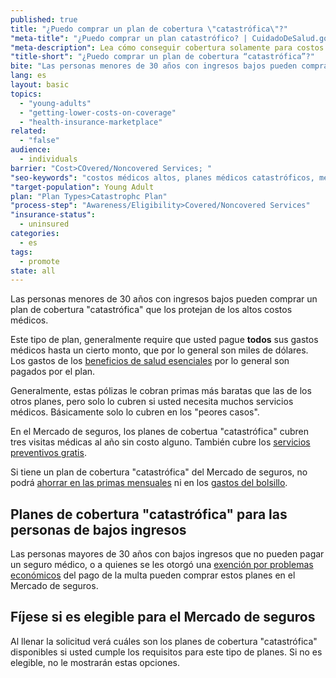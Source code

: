 ```yaml
---
published: true
title: "¿Puedo comprar un plan de cobertura \"catastrófica\"?"
"meta-title": "¿Puedo comprar un plan catastrófico? | CuidadoDeSalud.gov"
"meta-description": Lea cómo conseguir cobertura solamente para costos médicos altos en Healthcare.gov. Averigüe cómo la nueva ley de atención médica afecta las opciones de seguro médico catastrófico
"title-short": "¿Puedo comprar un plan de cobertura “catastrófica”?"
bite: "Las personas menores de 30 años con ingresos bajos pueden comprar un plan de cobertura “catastrófica” que los protejan de los altos costos médicos. "
lang: es
layout: basic
topics: 
  - "young-adults"
  - "getting-lower-costs-on-coverage"
  - "health-insurance-marketplace"
related: 
  - "false"
audience: 
  - individuals
barrier: "Cost>COvered/Noncovered Services; "
"seo-keywords": "costos médicos altos, planes médicos catastróficos, mercado de seguros médicos"
"target-population": Young Adult
plan: "Plan Types>Catastrophc Plan"
"process-step": "Awareness/Eligibility>Covered/Noncovered Services"
"insurance-status": 
  - uninsured
categories: 
  - es
tags: 
  - promote
state: all
---
```


Las personas menores de 30 años con ingresos bajos pueden comprar un plan de cobertura "catastrófica" que los protejan de los altos costos médicos. 

Este tipo de plan, generalmente require que usted pague **todos** sus gastos médicos hasta un cierto monto, que por lo general son miles de dólares. Los gastos de los [beneficios de salud esenciales](/es/what-does-marketplace-health-insurance-cover) por lo general son pagados por el plan.

Generalmente, estas pólizas le cobran primas más baratas que las de los otros planes, pero solo lo cubren si usted necesita muchos servicios médicos. Básicamente solo lo cubren en los "peores casos". 

En el Mercado de seguros, los planes de cobertua "catastrófica" cubren tres visitas médicas al año sin costo alguno. También cubre los [servicios preventivos gratis](/es/what-are-my-preventive-care-benefits).

Si tiene un plan de cobertura "catastrófica" del Mercado de seguros, no podrá [ahorrar en las primas mensuales](/es/will-i-qualify-to-save-on-monthly-premiums) ni en los [gastos del bolsillo](/es/will-i-qualify-to-save-on-out-of-pocket-costs).

## Planes de cobertura "catastrófica" para las personas de bajos ingresos
Las personas mayores de 30 años con bajos ingresos que no pueden pagar un seguro médico, o a quienes se les otorgó una [exención por problemas económicos](/es/what-if-someone-doesnt-have-health-coverage-in-2014) del pago de la multa pueden comprar estos planes en el Mercado de seguros. 

## Fíjese si es elegible para el Mercado de seguros
Al llenar la solicitud verá cuáles son los planes de cobertura "catastrófica" disponibles si usted cumple los requisitos para este tipo de planes. Si no es elegible, no le mostrarán estas opciones.
